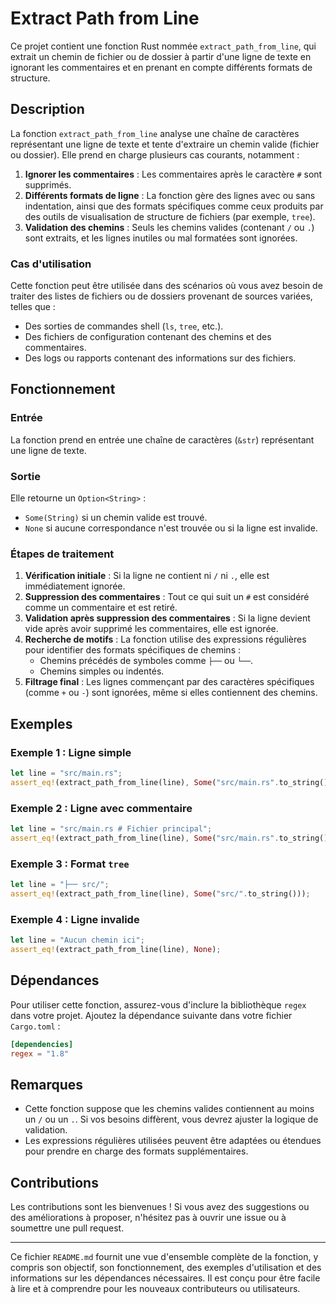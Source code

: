 # Extract Path from Line

Ce projet contient une fonction Rust nommée `extract_path_from_line`, qui extrait un chemin de fichier ou de dossier à partir d'une ligne de texte en ignorant les commentaires et en prenant en compte différents formats de structure.

## Description

La fonction `extract_path_from_line` analyse une chaîne de caractères représentant une ligne de texte et tente d'extraire un chemin valide (fichier ou dossier). Elle prend en charge plusieurs cas courants, notamment :

1. **Ignorer les commentaires** : Les commentaires après le caractère `#` sont supprimés.
2. **Différents formats de ligne** : La fonction gère des lignes avec ou sans indentation, ainsi que des formats spécifiques comme ceux produits par des outils de visualisation de structure de fichiers (par exemple, `tree`).
3. **Validation des chemins** : Seuls les chemins valides (contenant `/` ou `.`) sont extraits, et les lignes inutiles ou mal formatées sont ignorées.

### Cas d'utilisation
Cette fonction peut être utilisée dans des scénarios où vous avez besoin de traiter des listes de fichiers ou de dossiers provenant de sources variées, telles que :
- Des sorties de commandes shell (`ls`, `tree`, etc.).
- Des fichiers de configuration contenant des chemins et des commentaires.
- Des logs ou rapports contenant des informations sur des fichiers.

## Fonctionnement

### Entrée
La fonction prend en entrée une chaîne de caractères (`&str`) représentant une ligne de texte.

### Sortie
Elle retourne un `Option<String>` :
- `Some(String)` si un chemin valide est trouvé.
- `None` si aucune correspondance n'est trouvée ou si la ligne est invalide.

### Étapes de traitement
1. **Vérification initiale** : Si la ligne ne contient ni `/` ni `.`, elle est immédiatement ignorée.
2. **Suppression des commentaires** : Tout ce qui suit un `#` est considéré comme un commentaire et est retiré.
3. **Validation après suppression des commentaires** : Si la ligne devient vide après avoir supprimé les commentaires, elle est ignorée.
4. **Recherche de motifs** : La fonction utilise des expressions régulières pour identifier des formats spécifiques de chemins :
   - Chemins précédés de symboles comme `├──` ou `└──`.
   - Chemins simples ou indentés.
5. **Filtrage final** : Les lignes commençant par des caractères spécifiques (comme `+` ou `-`) sont ignorées, même si elles contiennent des chemins.

## Exemples

### Exemple 1 : Ligne simple
```rust
let line = "src/main.rs";
assert_eq!(extract_path_from_line(line), Some("src/main.rs".to_string()));
```

### Exemple 2 : Ligne avec commentaire
```rust
let line = "src/main.rs # Fichier principal";
assert_eq!(extract_path_from_line(line), Some("src/main.rs".to_string()));
```

### Exemple 3 : Format `tree`
```rust
let line = "├── src/";
assert_eq!(extract_path_from_line(line), Some("src/".to_string()));
```

### Exemple 4 : Ligne invalide
```rust
let line = "Aucun chemin ici";
assert_eq!(extract_path_from_line(line), None);
```

## Dépendances

Pour utiliser cette fonction, assurez-vous d'inclure la bibliothèque `regex` dans votre projet. Ajoutez la dépendance suivante dans votre fichier `Cargo.toml` :

```toml
[dependencies]
regex = "1.8"
```

## Remarques

- Cette fonction suppose que les chemins valides contiennent au moins un `/` ou un `.`. Si vos besoins diffèrent, vous devrez ajuster la logique de validation.
- Les expressions régulières utilisées peuvent être adaptées ou étendues pour prendre en charge des formats supplémentaires.

## Contributions

Les contributions sont les bienvenues ! Si vous avez des suggestions ou des améliorations à proposer, n'hésitez pas à ouvrir une issue ou à soumettre une pull request.

---

Ce fichier `README.md` fournit une vue d'ensemble complète de la fonction, y compris son objectif, son fonctionnement, des exemples d'utilisation et des informations sur les dépendances nécessaires. Il est conçu pour être facile à lire et à comprendre pour les nouveaux contributeurs ou utilisateurs.